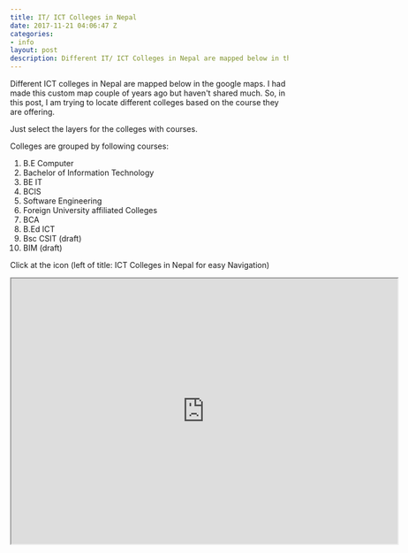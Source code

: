 ```yaml
---
title: IT/ ICT Colleges in Nepal
date: 2017-11-21 04:06:47 Z
categories:
- info
layout: post
description: Different IT/ ICT Colleges in Nepal are mapped below in the google maps. Computer Engineering, BCA, Bsc CSIT, Software Engineering, BIM etc.
---
```


Different ICT  colleges in Nepal are mapped below in the google maps. I had made this custom map couple of years ago but haven't shared much. So, in this post, I am trying to locate different colleges based on the course they are offering.

Just select the layers for the colleges with courses.

Colleges are grouped by following courses:

 1. B.E Computer
 2. Bachelor of Information Technology
 3. BE IT
 4. BCIS
 5. Software Engineering
 6. Foreign University affiliated Colleges
 7. BCA
 8. B.Ed ICT
 9. Bsc CSIT (draft)
 10. BIM (draft)

 Click at the icon (left of title: ICT Colleges in Nepal for easy Navigation)

<iframe src="https://www.google.com/maps/d/u/0/embed?mid=11t_JCJi2dfRlBU298vggHWtXunA" width="700" height="480"></iframe>